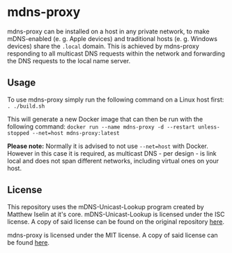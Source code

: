 # mdns-proxy
mdns-proxy can be installed on a host in any private network, to make mDNS-enabled (e. g. Apple devices) and 
traditional hosts (e. g. Windows devices) share the `.local` domain. This is achieved by mdns-proxy responding to all 
multicast DNS requests within the network and forwarding the DNS requests to the local name server.

## Usage
To use mdns-proxy simply run the following command on a Linux host first: `. ./build.sh`

This will generate a new Docker image that can then be run with the following command: 
`docker run --name mdns-proxy -d --restart unless-stopped --net=host mdns-proxy:latest`

**Please note:** Normally it is advised to not use `--net=host` with Docker. However in this case it is required, as 
multicast DNS - per design - is link local and does not span different networks, including virtual ones on your host. 

## License
This repository uses the mDNS-Unicast-Lookup program created by Matthew Iselin at it's core. mDNS-Unicast-Lookup is 
licensed under the ISC license. A copy of said license can be found on the original repository 
[here](https://github.com/miselin/mDNS-Unicast-Lookup/blob/master/LICENSE "here").

mdns-proxy is licensed under the MIT license. A copy of said license can be found 
[here](https://github.com/fenik/mdns-proxy/blob/master/LICENSE.md "here").

